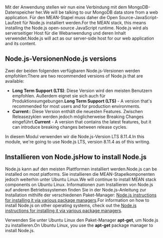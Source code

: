 <span data-ttu-id="59c0f-101">Mit der Anwendung stellen wir nun eine Verbindung mit dem MongoDB-Datenspeicher her.</span><span class="sxs-lookup"><span data-stu-id="59c0f-101">We will be talking to our MongoDB data store from a web application.</span></span> <span data-ttu-id="59c0f-102">Für den MEAN-Stapel muss daher die Open Source-JavaScript-Laufzeit für Node.js installiert werden.</span><span class="sxs-lookup"><span data-stu-id="59c0f-102">For the MEAN stack, this means installing the Node.js open-source JavaScript runtime.</span></span> <span data-ttu-id="59c0f-103">Node.js wird als serverseitiger Host für die Webanwendung und deren Inhalt verwendet.</span><span class="sxs-lookup"><span data-stu-id="59c0f-103">Node.js will act as our server-side host for our web application and its content.</span></span>

## <a name="nodejs-versions"></a><span data-ttu-id="59c0f-104">Node.js-Versionen</span><span class="sxs-lookup"><span data-stu-id="59c0f-104">Node.js versions</span></span>

<span data-ttu-id="59c0f-105">Zwei der beiden folgenden verfügbaren Node.js-Versionen werden empfohlen:</span><span class="sxs-lookup"><span data-stu-id="59c0f-105">There are two recommended versions of Node.js that are available:</span></span>

- <span data-ttu-id="59c0f-106">**Long Term Support (LTS)**: Diese Version wird den meisten Benutzern empfohlen. Außerdem eignet sie sich auch für Produktionsumgebungen.</span><span class="sxs-lookup"><span data-stu-id="59c0f-106">**Long Term Support (LTS)** - A version that's recommended for most users and for production environments.</span></span>
- <span data-ttu-id="59c0f-107">**Current:**: Diese Version enthält die neuesten Features. Zwischen Releasezyklen werden jedoch möglicherweise Breaking Changes eingeführt.</span><span class="sxs-lookup"><span data-stu-id="59c0f-107">**Current** - A version that contains the latest features, but it can introduce breaking changes between release cycles.</span></span>

<span data-ttu-id="59c0f-108">In diesem Modul verwenden wir die Node.js-Version LTS 8.11.4.</span><span class="sxs-lookup"><span data-stu-id="59c0f-108">In this module, we're going to use Node.js LTS, version 8.11.4 as of this writing.</span></span>

## <a name="how-to-install-nodejs"></a><span data-ttu-id="59c0f-109">Installieren von Node.js</span><span class="sxs-lookup"><span data-stu-id="59c0f-109">How to install Node.js</span></span>

<span data-ttu-id="59c0f-110">Node.js kann auf den meisten Plattformen installiert werden.</span><span class="sxs-lookup"><span data-stu-id="59c0f-110">Node.js can be installed on most platforms.</span></span> <span data-ttu-id="59c0f-111">Sie installieren die MEAN-Stapelkomponenten jedoch weiterhin unter Ubuntu Linux.</span><span class="sxs-lookup"><span data-stu-id="59c0f-111">We will continue to install MEAN stack components on Ubuntu Linux.</span></span> <span data-ttu-id="59c0f-112">Informationen zum Installieren von Node.js auf anderen Betriebssystemen finden Sie in der Node.js-Anleitung zur Installation mithilfe der verschiedenen Paket-Manager: [Node.js instructions for installing it via various package managers](https://nodejs.org/en/download/package-manager/).</span><span class="sxs-lookup"><span data-stu-id="59c0f-112">For information on how to install Node.js on other operating systems, check out the [Node.js instructions for installing it via various package managers](https://nodejs.org/en/download/package-manager/).</span></span>

<span data-ttu-id="59c0f-113">Verwenden Sie unter Ubuntu Linux den Paket-Manager **apt-get**, um Node.js zu installieren.</span><span class="sxs-lookup"><span data-stu-id="59c0f-113">On Ubuntu Linux, you use the **apt-get** package manager to install Node.js.</span></span>